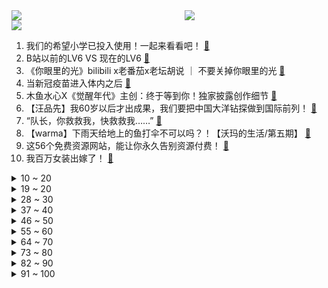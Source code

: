 <div >
	<a style="float:left;width:55%;" href = "https://github.com/anuraghazra/github-readme-stats">
	 <img src = "https://github-readme-stats.vercel.app/api?username=iuuuuuaena&theme=buefy&show_icons=true"/>
	</a>
	<a  style="float:right;width:45%" href = "https://github.com/anuraghazra/github-readme-stats">
	 <img  src="https://github-readme-stats.vercel.app/api/top-langs/?username=anuraghazra&layout=compact"/>
	</a>
	</div>

[![](https://img.shields.io/badge/jxd-@jxdgogogo.xyz-yellowgreen.svg)](https://www.jxdgogogo.xyz)<br>
1. 我们的希望小学已投入使用！一起来看看吧！ [:link:](//www.bilibili.com/video/BV1xV41147Gw) <br>
2. B站以前的LV6 VS 现在的LV6 [:link:](//www.bilibili.com/video/BV1iy4y1u7d3) <br>
3. 《你眼里的光》bilibili x老番茄x老坛胡说 ｜ 不要关掉你眼里的光 [:link:](//www.bilibili.com/video/BV14b4y1d7Q7) <br>
4. 当新冠疫苗进入体内之后 [:link:](//www.bilibili.com/video/BV1i64y167av) <br>
5. 木鱼水心X《觉醒年代》主创：终于等到你！独家披露创作细节 [:link:](//www.bilibili.com/video/BV1qV41147tu) <br>
6. 【汪品先】我60岁以后才出成果，我们要把中国大洋钻探做到国际前列！ [:link:](//www.bilibili.com/video/BV1Z64y167yi) <br>
7. “队长，你救救我，快救救我……” [:link:](//www.bilibili.com/video/BV1PU4y157UU) <br>
8. 【warma】下雨天给地上的鱼打伞不可以吗？！【沃玛的生活/第五期】 [:link:](//www.bilibili.com/video/BV1tb4y1d79g) <br>
9. 这56个免费资源网站，能让你永久告别资源付费！ [:link:](//www.bilibili.com/video/BV1Nf4y1a7DT) <br>
10. 我百万女装出嫁了！ [:link:](//www.bilibili.com/video/BV1hK4y137st) <br>
<details>
<summary>10 ~ 20</summary>

11. 不见一颗辣椒，却把湖南妹子辣到浑身发抖... [:link:](//www.bilibili.com/video/BV1zw411Z7oD) <br>
12. 【4K60FPS】Beyond《海阔天空》神级现场！纪念黄家驹！ [:link:](//www.bilibili.com/video/BV1Tq4y1778D) <br>
13. 被电竞耽误的歌手，FNC战队Boaster倾情演唱《修炼爱情》《他不懂》等歌曲 [:link:](//www.bilibili.com/video/BV1ig411G7Pk) <br>
14. 一秒钟几十万上下！！LOL发泄绝技：惊天浪涛杀！！【有点骚东西】 [:link:](//www.bilibili.com/video/BV1GU4y157Xa) <br>
15. 知名表情包终于动画化！2021年七月新番导视！！ [:link:](//www.bilibili.com/video/BV1Qw411Z73w) <br>
16. 华农兄弟：红烧肉又跑出去拱菜，没办法，只好把它宰了包粽子 [:link:](//www.bilibili.com/video/BV1tv411p7na) <br>
17. 【罗翔&小苏】毕业后我会变成自己讨厌的样子吗？毕业坦白局#1 [:link:](//www.bilibili.com/video/BV1y64y167Sf) <br>
18. 当 代 流 量 明 星 [:link:](//www.bilibili.com/video/BV1Jv411p7HW) <br>
19. 【萨顶顶新歌】前方高音震碎天灵盖！《鸿音》震撼跨越多音域，神级吟唱直击灵魂！ [:link:](//www.bilibili.com/video/BV1PU4y15754) <br>
</details>
<details>
<summary>19 ~ 20</summary>

20. 寻找ChingLingFoo：一个比李小龙更早风靡美国的中国人 [:link:](//www.bilibili.com/video/BV1PK4y197B8) <br>
21. 靠谱盘点122：复健成功！马哥时隔306天重回赛场，Faker率T1出道逐梦演艺圈？ [:link:](//www.bilibili.com/video/BV1X64y167m3) <br>
22. 我后面有人！【读评论】 [:link:](//www.bilibili.com/video/BV1eo4y1y7St) <br>
23. 男团爱豆又曝恋情？我从来没见过这么痴情的大男孩！【R1SE  夏之光】 [:link:](//www.bilibili.com/video/BV1Cw411Z7zc) <br>
24. 大司马⚡热爱105℃的你⚡ [:link:](//www.bilibili.com/video/BV1YV411471s) <br>
25. 原神海螺【原神1.6时装活动】原神32个回声海螺位置大全·持续更新~ [:link:](//www.bilibili.com/video/BV1Mq4y1L7Rm) <br>
26. 顶级大厨已疯！国家一级面点师：上海狮子头就得大！ [:link:](//www.bilibili.com/video/BV18h411e7f2) <br>
27. 当MC大神高考结束回家！ [:link:](//www.bilibili.com/video/BV1mf4y1b7g2) <br>
28. 蜜⚡️雪⚡️冰⚡️城 [:link:](//www.bilibili.com/video/BV1eg411G7WM) <br>
</details>
<details>
<summary>28 ~ 30</summary>

29. 《热爱1005℃的你》 [:link:](//www.bilibili.com/video/BV1Ef4y1a7DS) <br>
30. 这个品牌是真的很懂少女心思~ [:link:](//www.bilibili.com/video/BV1hv411p7Rx) <br>
31. 时 间 倒 流【微距世界】 [:link:](//www.bilibili.com/video/BV13B4y1M7gp) <br>
32. 【读评论】可能是最后一次读评论了 [:link:](//www.bilibili.com/video/BV1S64y167yP) <br>
33. 四六级必考词汇（考前50分）年年都考 不考找我 [:link:](//www.bilibili.com/video/BV1kh411e7zP) <br>
34. 不 绝 对 音 准 [:link:](//www.bilibili.com/video/BV1of4y1b7Jw) <br>
35. 泰 拉 圣 杯 战 争 [:link:](//www.bilibili.com/video/BV19w411Z7DF) <br>
36. B站最强粉丝！居然包了一架飞机接我去日本！ [:link:](//www.bilibili.com/video/BV1Yf4y187qY) <br>
37. 深入横店当群众演员，是种怎样的体验？ [:link:](//www.bilibili.com/video/BV1G54y1G7gf) <br>
</details>
<details>
<summary>37 ~ 40</summary>

38. 这大概就是中国无与伦比的武侠江湖吧~~ [:link:](//www.bilibili.com/video/BV1q44y1675X) <br>
39. 拼多多的砍价免费拿到底能不能免费拿？小伙亲测后当场自闭……【拼多多套路大揭秘03】 [:link:](//www.bilibili.com/video/BV1r64y167vt) <br>
40. 【原神】海岛，隐藏解密合集，听海人（密码箱）仙灵归乡/壁画解迷/断船（自外而来）/水池柱子/突破迷雾（无名小岛）/火桩解密（天文台）/狂风听谁号令/解迷【合集】 [:link:](//www.bilibili.com/video/BV11g411G7hn) <br>
41. 音乐无国界！ [:link:](//www.bilibili.com/video/BV1164y1R7Db) <br>
42. 【原神】海岛限时隐藏任务合集：壁画收集/自外而来（断船）/破破岛水位调整/雾与风的旅行（突破迷雾）/狂风听谁号令/仙灵归乡/听海人（密码宝箱）/吃菜只应天上有 [:link:](//www.bilibili.com/video/BV17y4y1u7VT) <br>
43. 我 学 会 辣 [:link:](//www.bilibili.com/video/BV1qy4y1u7dZ) <br>
44. 2021《明日方舟》音律联觉Ambience Synesthesia专场演出官方录播上半场 [:link:](//www.bilibili.com/video/BV1A64y1d7Ws) <br>
45. 当年他说出梦想后，所有人都在嘲笑他痴人说梦！ [:link:](//www.bilibili.com/video/BV1HK4y197n4) <br>
46. 瘦小腿的秘密：少！做！拉！伸！ [:link:](//www.bilibili.com/video/BV1hy4y1u7pJ) <br>
</details>
<details>
<summary>46 ~ 50</summary>

47. 初中生表白社死经历 [:link:](//www.bilibili.com/video/BV1c64y1d7Kd) <br>
48. 【推理小剧场】看到最后黑猫警长都蒙！ [:link:](//www.bilibili.com/video/BV11Q4y197Nz) <br>
49. 剥2000只虾做一碗面，朋友吃后居然生气了... [:link:](//www.bilibili.com/video/BV19K4y137qx) <br>
50. 河南台端午奇妙游开场节目《祈》绝了！全程水下拍摄，完整版奉上 [:link:](//www.bilibili.com/video/BV1HK4y197Fn) <br>
51. 把老板的手机冻到冰箱里？ [:link:](//www.bilibili.com/video/BV11h411e7kK) <br>
52. 猫妈妈把小猫生到女生寝室衣柜里，四个女生都快急哭了！ [:link:](//www.bilibili.com/video/BV1cB4y1M7un) <br>
53. 中科院的动物学家都做了什么？白吃俸禄还是为国为民？ [:link:](//www.bilibili.com/video/BV1h64y1R7Qx) <br>
54. 【红楼梦】热爱105度的你 [:link:](//www.bilibili.com/video/BV1j44y1B79g) <br>
55. 小粽子，千万别看这个视频！！！ [:link:](//www.bilibili.com/video/BV1Hy4y1u7uS) <br>
</details>
<details>
<summary>55 ~ 60</summary>

56. 宁死不吃鸡爪?一盆红油吓坏英国公婆！ [:link:](//www.bilibili.com/video/BV1a44y167wK) <br>
57. 【建议收藏】2021年618笔记本购买全攻略！毕业生必看！ [:link:](//www.bilibili.com/video/BV1FK4y197U8) <br>
58. 工科男模仿美少女战士变身，比官方真人版更还原！ [:link:](//www.bilibili.com/video/BV1yh411e7d5) <br>
59. 【明日方舟手绘OP/要素过多】刀客塔の戦争（正片） [:link:](//www.bilibili.com/video/BV13B4y1M72F) <br>
60. 【科普】为什么大家买西瓜的时候都喜欢拍几下？ [:link:](//www.bilibili.com/video/BV19U4y1V7MV) <br>
61. 【动 感 舞 蹈】走出考场，他的第一件事… [:link:](//www.bilibili.com/video/BV15B4y1M7CU) <br>
62. 拳打脚踢！网传汕头拾荒老人遭学生殴打抢劫，警方：刑拘4人 [:link:](//www.bilibili.com/video/BV1J54y1G7ZE) <br>
63. 贝加尔湖畔 [:link:](//www.bilibili.com/video/BV1Yg411G7EH) <br>
64. 宅家蹦迪！解锁新皮肤X 6！ [:link:](//www.bilibili.com/video/BV18K4y1372o) <br>
</details>
<details>
<summary>64 ~ 70</summary>

65. 花52万买了一套139平的房子，用60万能装修成什么样？ [:link:](//www.bilibili.com/video/BV1Tq4y1L7Ec) <br>
66. 本来不想再说蒋方舟 但路透社对我点名那我就再聊聊 [:link:](//www.bilibili.com/video/BV1MK4y197xv) <br>
67. 《一不小心捡到爱》：2021年了还在拍霸道总裁爱上我？？？ [:link:](//www.bilibili.com/video/BV1364y1r7DZ) <br>
68. 《love story》重庆方言版《飞家故事》 [:link:](//www.bilibili.com/video/BV1P64y1d7qz) <br>
69. 回望我的青春期，感觉自己是XX——第二弹 [:link:](//www.bilibili.com/video/BV1CV41147FH) <br>
70. 《联盟动画》大家好我是miltfox我来b站了 [:link:](//www.bilibili.com/video/BV1aV411475w) <br>
71. 可能会被女仆追杀吧 [:link:](//www.bilibili.com/video/BV1aV41147LT) <br>
72. “想亲金轮105°C的嘴” [:link:](//www.bilibili.com/video/BV1ob4y1d7YZ) <br>
73. 一天最少卖出500碗！这个面馆绝了~ [:link:](//www.bilibili.com/video/BV1BQ4y197vQ) <br>
</details>
<details>
<summary>73 ~ 80</summary>

74. 在这世界“丧尸”不是最恐怖的！！！ [:link:](//www.bilibili.com/video/BV1Ef4y187YT) <br>
75. 好久没有看到老爸老弟这么笑过了 [:link:](//www.bilibili.com/video/BV1G44y167ct) <br>
76. 妈宝男如何成长为拳王！贝里克在线教学《越狱》第三季7-10 [:link:](//www.bilibili.com/video/BV1Eb4y1d7vo) <br>
77. 12W日元挑战揭秘日本最难switch娃娃机！众人合力抓了5小时最后竟然... [:link:](//www.bilibili.com/video/BV1V44y167FX) <br>
78. 首播豆瓣9.2！路子最野的漫威剧《洛基》你看懂了吗？ [:link:](//www.bilibili.com/video/BV1zy4y1u71m) <br>
79. 太烂了，反而有点喷不动了是什么概念？刀剑神域游戏简谈 [:link:](//www.bilibili.com/video/BV1qy4y1u7MK) <br>
80. 正义的恶魔猎人! [:link:](//www.bilibili.com/video/BV1nV41147k8) <br>
81. 提 瓦 特 三 恶 【原神动画】 [:link:](//www.bilibili.com/video/BV1Hv411p7vj) <br>
82. 史上最好玩火柴人游戏！ [:link:](//www.bilibili.com/video/BV1vy4y1u7AR) <br>
</details>
<details>
<summary>82 ~ 90</summary>

83. 【懂点儿啥】学历贬值时代，二本学生还有希望吗？ [:link:](//www.bilibili.com/video/BV1RK4y137EC) <br>
84. 臭鱼烂虾？隐藏佳作？2021七月新番排雷+导视！！ [:link:](//www.bilibili.com/video/BV11h411e7kV) <br>
85. 文化“有限”公司 [:link:](//www.bilibili.com/video/BV1by4y1u7cD) <br>
86. 【FATE动画】玩FGO的Saber桑03 [:link:](//www.bilibili.com/video/BV1bK4y137je) <br>
87. 你点的“僵尸外卖”成本只要三块，30秒就出锅？揭露黑心料理包产业内幕【牛顿】 [:link:](//www.bilibili.com/video/BV1c54y1G7NQ) <br>
88. C F 玩 家 现 状 [:link:](//www.bilibili.com/video/BV1Jy4y1u74X) <br>
89. 成本两块能卖10块的方法找到了！ [:link:](//www.bilibili.com/video/BV19U4y1V7vY) <br>
90. 终于被我做出来了！犹太腌制烟熏肉，星级酒店的最强早餐配肉 [:link:](//www.bilibili.com/video/BV1Lf4y187F7) <br>
91. 《你眼里的光》高中版 | bilibili x 学习强国 x 青春上海 [:link:](//www.bilibili.com/video/BV1gB4y1M7Zh) <br>
</details>
<details>
<summary>91 ~ 100</summary>

92. 说到整活，还是得我来 [:link:](//www.bilibili.com/video/BV1Ff4y187VJ) <br>
93. “我吃到了！1300年前的荔枝  树上的荔枝” [:link:](//www.bilibili.com/video/BV1N5411u7gq) <br>
94. 普通人靠“眶骨后置”秒变angelababy?!!最有效的摆脱土气长相技巧！ [:link:](//www.bilibili.com/video/BV1NK4y197SS) <br>
95. “我已经没兴趣给别人留下好印象了” [:link:](//www.bilibili.com/video/BV1Sq4y157J3) <br>
96. 3大危机联手绞杀北大韦神：再不把韦东奕拉下神坛，他就要被毁掉了【洞察社会系列30】 [:link:](//www.bilibili.com/video/BV1Zq4y157xn) <br>
97. 没有怀孕！没有堕胎！这才是我想看的青春片！| 盛夏未来 | 吴磊×张子枫 | 磊枫 [:link:](//www.bilibili.com/video/BV11y4y1u7mw) <br>
98. 【医学博士】三无零食吃出癌症？｜揭秘一个会改变DNA的手术！ [:link:](//www.bilibili.com/video/BV1tU4y157QN) <br>
99. 来自深海的(」・ω・)」呜ー！(／・ω・)／喵ー！ [:link:](//www.bilibili.com/video/BV1JU4y1576s) <br>
100. 这93秒我录了93000秒！ [:link:](//www.bilibili.com/video/BV1PU4y157iv) <br>
</details>
